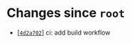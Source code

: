 # Changes since `root`

- \[[`4d2a702`](https://github.com/nearlySplat/qsh/commit/4d2a702e88d9a312aa38aa0b7523f0fc77fa3ac5)\] ci: add build workflow
